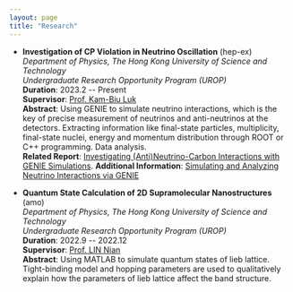 ```yaml
---
layout: page
title: "Research"
---
```

* **Investigation of CP Violation in Neutrino Oscillation** (hep-ex)      
  *Department of Physics, The Hong Kong University of Science and Technology*    
  *Undergraduate Research Opportunity Program (UROP)*    
  **Duration**: 2023.2 -- Present   
  **Supervisor**: [Prof. Kam-Biu Luk](https://ias.hkust.edu.hk/people/ias-members/faculty/prof-luk-kam-biu)       
  **Abstract**: Using GENIE to simulate neutrino interactions, which is the key of precise measurement of neutrinos and anti-neutrinos at the detectors. Extracting information like final-state particles, multiplicity, final-state nuclei, energy and momentum distribution through ROOT or C++ programming. Data analysis.    
  **Related Report**: [Investigating (Anti)Neutrino-Carbon Interactions with GENIE Simulations](https://sxubi.github.io/UROP2100_XU_Sihong.pdf).
  **Additional Information**: [Simulating and Analyzing Neutrino Interactions via GENIE](https://sxubi.github.io/genie_command/)
  
  
* **Quantum State Calculation of 2D Supramolecular Nanostructures** (amo)     
  *Department of Physics, The Hong Kong University of Science and Technology*    
  *Undergraduate Research Opportunity Program (UROP)*   
  **Duration**: 2022.9 -- 2022.12   
  **Supervisor**: [Prof. LIN Nian](https://physics.ust.hk/eng/people_detail.php?pplcat=1&id=18)       
  **Abstract**: Using MATLAB to simulate quantum states of lieb lattice. Tight-binding model and hopping parameters are used to qualitatively explain how the parameters of lieb lattice affect the band structure.
